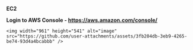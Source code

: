 **EC2**

**Login to AWS Console - https://aws.amazon.com/console/**
```
<img width="961" height="541" alt="image" src="https://github.com/user-attachments/assets/3fb204db-3eb9-4265-be74-93d4a4bcabbb" />
```
